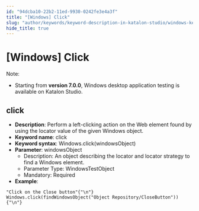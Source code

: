 ```yaml
---
id: "94dcba10-22b2-11ed-9930-0242fe3e4a3f"
title: "[Windows] Click"
slug: "author/keywords/keyword-description-in-katalon-studio/windows-keywords/windows-click"
hide_title: true
---
```


# <a id="id_0" class="anchor_top_offset"/><a id="ariaid-title1" class="anchor_top_offset"/>[Windows] Click

              
<div xmlns="http://www.w3.org/1999/xhtml" className="note note note_note" id="id_0__id"><span className="note__title">Note:</span> 
  <ul className="ul"><li className="li"><p className="p">Starting from <strong className="ph b">version 7.0.0</strong>, Windows desktop
        application testing is available on Katalon Studio.</p></li></ul>
</div>
      

## <a id="id_0__id_1" class="anchor_top_offset"/>click

              
<ul xmlns="http://www.w3.org/1999/xhtml" className="ul"><li className="li">     <strong className="ph b">Description</strong>: Perform a left-clicking action on     the Web element found by using the locator value of the given     Windows object.</li><li className="li">     <strong className="ph b">Keyword name</strong>: click</li><li className="li">     <strong className="ph b">Keyword syntax</strong>:     Windows.click(windowsObject)</li><li className="li">     <strong className="ph b">Parameter</strong>: windowsObject      <ul className="ul"><li className="li">Description: An object describing the locator and locator         strategy to find a Windows element.</li><li className="li">Parameter Type: WindowsTestObject</li><li className="li">Mandatory: Required</li></ul>   </li><li className="li">     <strong className="ph b">Example</strong>:</li></ul> 
              
<pre xmlns="http://www.w3.org/1999/xhtml" className="pre codeblock"><code>"Click on the Close button"{"\n"} Windows.click(findWindowsObject("Object Repository/CloseButton")){"\n"}</code></pre> 
            
